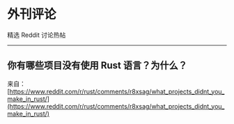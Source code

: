 # 外刊评论

精选 Reddit 讨论热帖

---

## 你有哪些项目没有使用 Rust 语言？为什么？

来自：[https://www.reddit.com/r/rust/comments/r8xsag/what_projects_didnt_you_make_in_rust/](https://www.reddit.com/r/rust/comments/r8xsag/what_projects_didnt_you_make_in_rust/)

